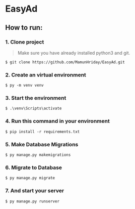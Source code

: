 # EasyAd

## How to run:
### 1. Clone project
> Make sure you have already installed python3 and git.
```
$ git clone https://github.com/MamunHriday/EasyAd.git
```

### 2. Create an virtual environment
```
$ py -m venv venv
```
### 3. Start the environment
```
$ .\venv\Scripts\activate
```
### 4. Run this command in your environment
```
$ pip install -r requirements.txt
```
### 5. Make Database Migrations
```
$ py manage.py makemigrations
```
### 6. Migrate to Database
```
$ py manage.py migrate
```
### 7. And start your server
```
$ py manage.py runserver
```
